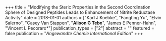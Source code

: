 +++
title = "Modifying the Steric Properties in the Second Coordination Sphere of Designed Peptides Leads to Enhancement of Nitrite Reductase Activity"
date = 2018-01-01
authors = ["Karl J Koebke", "Fangting Yu", "Elvin Salerno", "Casey Van Stappen", "**Alison G Tebo**", "James E Penner-Hahn", "Vincent L Pecoraro&ast;"]
publication_types = ["2"]
abstract = ""
featured = false
publication = "*Angewandte Chemie International Edition*"
+++

